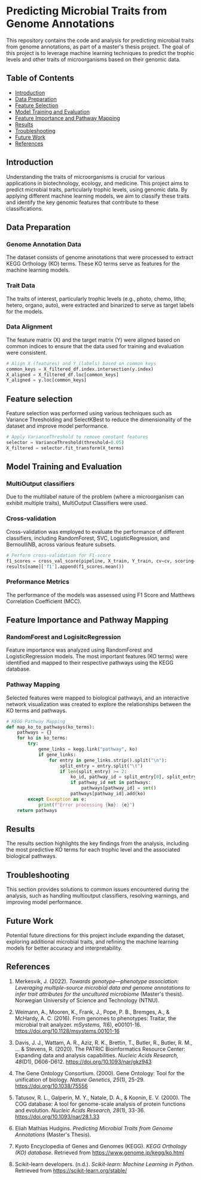 # Predicting Microbial Traits from Genome Annotations

This repository contains the code and analysis for predicting microbial traits from genome annotations, as part of a master's thesis project. The goal of this project is to leverage machine learning techniques to predict the trophic levels and other traits of microorganisms based on their genomic data.

## Table of Contents

- [Introduction](#introduction)
- [Data Preparation](#data-preparation)
- [Feature Selection](#feature-selection)
- [Model Training and Evaluation](#model-training-and-evaluation)
- [Feature Importance and Pathway Mapping](#feature-importance-and-pathway-mapping)
- [Results](#results)
- [Troubleshooting](#troubleshooting)
- [Future Work](#future-work)
- [References](#references)

## Introduction

Understanding the traits of microorganisms is crucial for various applications in biotechnology, ecology, and medicine. This project aims to predict microbial traits, particularly trophic levels, using genomic data. By applying different machine learning models, we aim to classify these traits and identify the key genomic features that contribute to these classifications.

## Data Preparation

### Genome Annotation Data
The dataset consists of genome annotations that were processed to extract KEGG Orthology (KO) terms. These KO terms serve as features for the machine learning models.

### Trait Data
The traits of interest, particularly trophic levels (e.g., photo, chemo, litho, hetero, organo, auto), were extracted and binarized to serve as target labels for the models.

### Data Alignment
The feature matrix (X) and the target matrix (Y) were aligned based on common indices to ensure that the data used for training and evaluation were consistent.

```python
# Align X (features) and Y (labels) based on common keys
common_keys = X_filtered_df.index.intersection(y.index)
X_aligned = X_filtered_df.loc[common_keys]
Y_aligned = y.loc[common_keys]
```
## Feature selection
Feature selection was performed using various techniques such as Variance Thresholding and SelectKBest to reduce the dimensionality of the dataset and improve model performance.

```python
# Apply VarianceThreshold to remove constant features
selector = VarianceThreshold(threshold=0.05)
X_filtered = selector.fit_transform(X_terms)
```

## Model Training and Evaluation

### MultiOutput classifiers
Due to the multilabel nature of the problem (where a microorganism can exhibit multiple traits), MultiOutput Classifiers were used.

### Cross-validation
Cross-validation was employed to evaluate the performance of different classifiers, including RandomForest, SVC, LogisticRegression, and BernoulliNB, across various feature subsets.

```python
# Perform cross-validation for F1-score
f1_scores = cross_val_score(pipeline, X_train, Y_train, cv=cv, scoring=make_scorer(f1_score, average='macro'), n_jobs=-1)
results[name]['f1'].append(f1_scores.mean())
```
### Preformance Metrics
The performance of the models was assessed using F1 Score and Matthews Correlation Coefficient (MCC).

## Feature Importance and Pathway Mapping
### RandomForest and LogisitcRegression
Feature importance was analyzed using RandomForest and LogisticRegression models. The most important features (KO terms) were identified and mapped to their respective pathways using the KEGG database.

### Pathway Mapping
Selected features were mapped to biological pathways, and an interactive network visualization was created to explore the relationships between the KO terms and pathways.

```python
# KEGG Pathway Mapping
def map_ko_to_pathways(ko_terms):
    pathways = {}
    for ko in ko_terms:
        try:
            gene_links = kegg.link("pathway", ko)
            if gene_links:
                for entry in gene_links.strip().split("\n"):
                    split_entry = entry.split("\t")
                    if len(split_entry) >= 2:
                        ko_id, pathway_id = split_entry[0], split_entry[1]
                        if pathway_id not in pathways:
                            pathways[pathway_id] = set()
                        pathways[pathway_id].add(ko)
        except Exception as e:
            print(f"Error processing {ko}: {e}")
    return pathways
```

## Results
The results section highlights the key findings from the analysis, including the most predictive KO terms for each trophic level and the associated biological pathways.

## Troubleshooting
This section provides solutions to common issues encountered during the analysis, such as handling multioutput classifiers, resolving warnings, and improving model performance.

## Future Work
Potential future directions for this project include expanding the dataset, exploring additional microbial traits, and refining the machine learning models for better accuracy and interpretability.

## References
1. Merkesvik, J. (2022). *Towards genotype—phenotype association: Leveraging multiple-source microbial data and genome annotations to infer trait attributes for the uncultured microbiome* (Master's thesis). Norwegian University of Science and Technology (NTNU).

2. Weimann, A., Mooren, K., Frank, J., Pope, P. B., Bremges, A., & McHardy, A. C. (2016). From genomes to phenotypes: Traitar, the microbial trait analyzer. *mSystems, 1*(6), e00101-16. https://doi.org/10.1128/msystems.00101-16

3. Davis, J. J., Wattam, A. R., Aziz, R. K., Brettin, T., Butler, R., Butler, R. M., ... & Stevens, R. (2020). The PATRIC Bioinformatics Resource Center: Expanding data and analysis capabilities. *Nucleic Acids Research, 48*(D1), D606-D612. https://doi.org/10.1093/nar/gkz943

4. The Gene Ontology Consortium. (2000). Gene Ontology: Tool for the unification of biology. *Nature Genetics, 25*(1), 25-29. https://doi.org/10.1038/75556

5. Tatusov, R. L., Galperin, M. Y., Natale, D. A., & Koonin, E. V. (2000). The COG database: A tool for genome-scale analysis of protein functions and evolution. *Nucleic Acids Research, 28*(1), 33-36. https://doi.org/10.1093/nar/28.1.33

6. Eliah Mathias Hudgins. *Predicting Microbial Traits from Genome Annotations* (Master's Thesis).

7. Kyoto Encyclopedia of Genes and Genomes (KEGG). *KEGG Orthology (KO) database*. Retrieved from https://www.genome.jp/kegg/ko.html

8. Scikit-learn developers. (n.d.). *Scikit-learn: Machine Learning in Python*. Retrieved from https://scikit-learn.org/stable/






